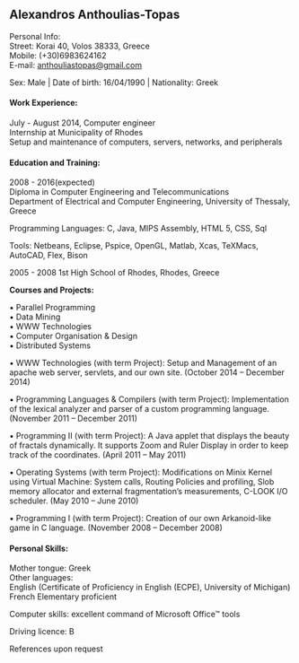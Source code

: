 <h2>Alexandros Anthoulias-Topas</h2>

Personal Info: <br>
Street: Korai 40, Volos 38333, Greece <br>
Mobile: (+30)6983624162 <br>
E-mail: anthouliastopas@gmail.com <br>

Sex: Male | Date of birth: 16/04/1990 | Nationality: Greek 

<h4>Work Experience:  </h4> 

July - August 2014,	Computer engineer<br>
	Internship at Municipality of Rhodes<br>
	Setup and maintenance of computers, servers, networks, and peripherals<br>
	

<h4>Education and Training: </h4>	  

2008 - 2016(expected) <br>
	Diploma in Computer Engineering and Telecommunications	
	Department of Electrical and Computer Engineering, University of Thessaly, Greece<br>

Programming Languages: C, Java, MIPS Assembly, HTML 5, CSS, Sql<br>

Tools: Netbeans, Eclipse, Pspice, OpenGL, Matlab, Xcas, TeXMacs, AutoCAD, Flex, Bison<br>

2005 - 2008 1st High School of Rhodes, Rhodes, Greece<br>

<b>Courses and Projects: </b>

▪	Parallel Programming<br>
▪	Data Mining<br>
▪	WWW Technologies<br>
▪	Computer Organisation & Design<br>
▪	Distributed Systems<br>


▪	WWW Technologies (with term Project):
Setup and Management of an apache web server, servlets, and our own site.
(October 2014 – December 2014)

▪	Programming Languages & Compilers (with term Project): 
Implementation of the lexical analyzer and parser of a custom programming language.
(November 2011 – December 2011)

▪	Programming II (with term Project): 
A Java applet that displays the beauty of fractals dynamically. It supports Zoom and Ruler Display in order to keep track of the coordinates.
(April 2011 – May 2011)

▪	Operating Systems (with term Project):
Modifications on Minix Kernel using Virtual Machine: System calls, Routing Policies and profiling, Slob memory allocator and external fragmentation’s measurements, C-LOOK I/O scheduler.
(May 2010 – June 2010)

▪	 Programming I (with term Project):
Creation of our own Arkanoid-like game in C language.
(November 2008 – December 2008)

<h4> Personal Skills: </h4>

Mother tongue:	Greek <br>
Other languages:<br> English (Certificate of Proficiency in English (ECPE), University of Michigan)<br>
French	Elementary proficient <br>

Computer skills:	excellent command of Microsoft Office™ tools<br>

Driving licence:	B

References upon request


